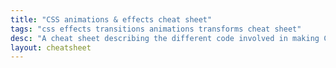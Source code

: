 ```yaml
---
title: "CSS animations & effects cheat sheet"
tags: "css effects transitions animations transforms cheat sheet"
desc: "A cheat sheet describing the different code involved in making CSS transitions & animations."
layout: cheatsheet
---
```

